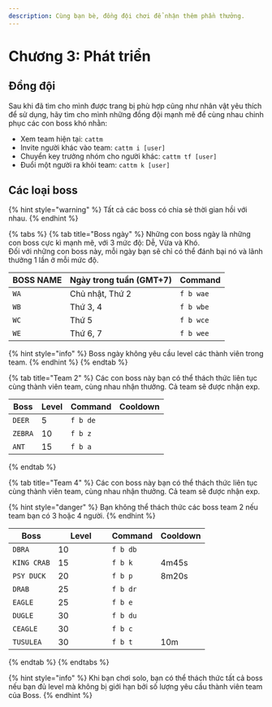 ```yaml
---
description: Cùng bạn bè, đồng đội chơi để nhận thêm phần thưởng.
---
```


# Chương 3: Phát triển

## Đồng đội

Sau khi đã tìm cho mình được trang bị phù hợp cũng như nhân vật yêu thích để sử dụng, hãy tìm cho mình những đồng đội mạnh mẽ để cùng nhau chinh phục các con boss khó nhằn:

* Xem team hiện tại: `cattm`
* Invite người khác vào team: `cattm i [user]`
* Chuyển key trưởng nhóm cho người khác: `cattm tf [user]`
* Đuổi một người ra khỏi team: `cattm k [user]`

## Các loại boss

{% hint style="warning" %}
Tất cả các boss có chia sẻ thời gian hồi với nhau.
{% endhint %}

{% tabs %}
{% tab title="Boss ngày" %}
Những con boss ngày là những con boss cực kì mạnh mẽ, với 3 mức độ: Dễ, Vừa và Khó.\
Đối với những con boss này, mỗi ngày bạn sẽ chỉ có thể đánh bại nó và lãnh thưởng 1 lần ở mỗi mức độ.

| BOSS NAME | Ngày trong tuần (GMT+7) | Command   |
| --------- | ----------------------- | --------- |
| `WA`      | Chủ nhật, Thứ 2         | `f b wae` |
| `WB`      | Thứ 3, 4                | `f b wbe` |
| `WC`      | Thứ 5                   | `f b wce` |
| `WE`      | Thứ 6, 7                | `f b wee` |

{% hint style="info" %}
Boss ngày không yêu cầu level các thành viên trong team.
{% endhint %}
{% endtab %}

{% tab title="Team 2" %}
Các con boss này bạn có thể thách thức liên tục cùng thành viên team, cùng nhau nhận thưởng. Cả team sẽ được nhận exp.

| Boss    | Level | Command  | Cooldown |
| ------- | ------| -------- | -------- |
| `DEER`  | 5     | `f b de` |          |
| `ZEBRA` | 10    | `f b z`  |          |
| `ANT`   | 15    | `f b a`  |          |
{% endtab %}

{% tab title="Team 4" %}
Các con boss này bạn có thể thách thức liên tục cùng thành viên team, cùng nhau nhận thưởng. Cả team sẽ được nhận exp.

{% hint style="danger" %}
Bạn không thể thách thức các boss team 2 nếu team bạn có 3 hoặc 4 người.
{% endhint %}

| Boss        |  <div style="width:90px">Level</div> | Command  | Cooldown |
| ----------- | ------ | -------- | -------- |
| `DBRA`      | 10     | `f b db` |          |
| `KING CRAB` | 15     | `f b k`  | 4m45s    |
| `PSY DUCK`  | 20     | `f b p`  | 8m20s    |
| `DRAB`      | 25     | `f b dr` |          |
| `EAGLE`     | 25     | `f b e`  |          |
| `DUGLE`     | 30     | `f b du` |          |
| `CEAGLE`    | 30     | `f b c`  |          |
| `TUSULEA`   | 30     | `f b t`  | 10m      |
{% endtab %}
{% endtabs %}

{% hint style="info" %}
Khi bạn chơi solo, bạn có thể thách thức tất cả boss nếu bạn đủ level mà không bị giới hạn bởi số lượng yêu cầu thành viên team của Boss.
{% endhint %}
